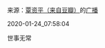 来源：[覃资平（来自豆瓣）](https://www.douban.com/people/161047982/)的[广播](https://www.douban.com/people/161047982/status/2771920937/)


2020-01-24_07:58:04


世事无常
